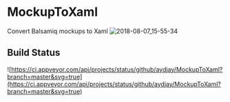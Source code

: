 # MockupToXaml
Convert Balsamiq mockups to Xaml
![2018-08-07_15-55-34](https://user-images.githubusercontent.com/9460838/43783976-f00c86fc-9a5a-11e8-8761-16721fce63bb.gif)

## Build Status ##
 ![https://ci.appveyor.com/api/projects/status/github/aydjay/MockupToXaml?branch=master&svg=true](https://ci.appveyor.com/api/projects/status/github/aydjay/MockupToXaml?branch=master&svg=true)
